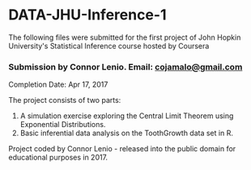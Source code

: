 # DATA-JHU-Inference-1
The following files were submitted for the first project of John Hopkin University's Statistical Inference course hosted by Coursera

### Submission by Connor Lenio. Email: cojamalo@gmail.com
Completion Date: Apr 17, 2017

The project consists of two parts:

1) A simulation exercise exploring the Central Limit Theorem using Exponential Distributions.
2) Basic inferential data analysis on the ToothGrowth data set in R.

Project coded by Connor Lenio - released into the public domain for educational purposes in 2017. 



